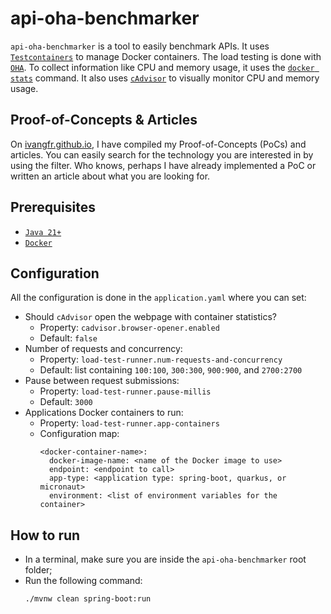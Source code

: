 # api-oha-benchmarker

`api-oha-benchmarker` is a tool to easily benchmark APIs. It uses [`Testcontainers`](https://testcontainers.com/) to manage Docker containers. The load testing is done with [`OHA`](https://github.com/hatoo/oha). To collect information like CPU and memory usage, it uses the [`docker stats`](https://docs.docker.com/reference/cli/docker/container/stats/) command. It also uses [`cAdvisor`](https://github.com/google/cadvisor) to visually monitor CPU and memory usage.

## Proof-of-Concepts & Articles

On [ivangfr.github.io](https://ivangfr.github.io), I have compiled my Proof-of-Concepts (PoCs) and articles. You can easily search for the technology you are interested in by using the filter. Who knows, perhaps I have already implemented a PoC or written an article about what you are looking for.

## Prerequisites

- [`Java 21+`](https://www.oracle.com/java/technologies/downloads/#java21)
- [`Docker`](https://www.docker.com/)

## Configuration

All the configuration is done in the `application.yaml` where you can set:

- Should `cAdvisor` open the webpage with container statistics?
  - Property: `cadvisor.browser-opener.enabled`
  - Default: `false`
- Number of requests and concurrency:
  - Property: `load-test-runner.num-requests-and-concurrency`
  - Default: list containing `100:100`, `300:300`, `900:900`, and `2700:2700`
- Pause between request submissions:
  - Property: `load-test-runner.pause-millis`
  - Default: `3000`
- Applications Docker containers to run:
  - Property: `load-test-runner.app-containers`
  - Configuration map:
    ```
    <docker-container-name>:
      docker-image-name: <name of the Docker image to use>
      endpoint: <endpoint to call>
      app-type: <application type: spring-boot, quarkus, or micronaut>
      environment: <list of environment variables for the container>
    ```

## How to run

- In a terminal, make sure you are inside the `api-oha-benchmarker` root folder;
- Run the following command:
  ```
  ./mvnw clean spring-boot:run
  ```
